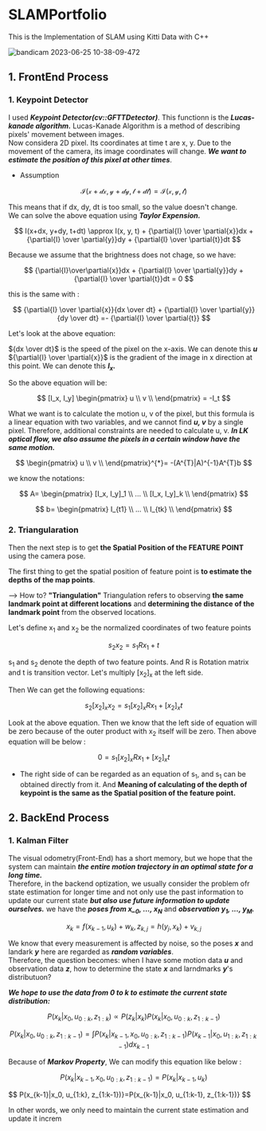 # SLAMPortfolio
This is the Implementation of SLAM using Kitti Data with C++

![bandicam 2023-06-25 10-38-09-472](https://github.com/WD4715/SLAMPortfolio/assets/117700793/4afaea4f-84f0-4262-a649-811bf9b1a92c)


## 1. FrontEnd Process

### 1. Keypoint Detector

I used ***Keypoint Detector(cv::GFTTDetector)***. This functionn is the ***Lucas-kanade algorithm.***
Lucas-Kanade Algorithm is a method of describing pixels' movement between images.  
Now considera 2D pixel. Its coordinates at time t are x, y. Due to the movement of the camera, its image coordinates will change. ***We want to estimate the position of this pixel at other times***.

- Assumption

$$
\mathcal{I(x+dx, y+dy, t+dt)}= \mathcal{I(x, y, t)}
$$

This means that if dx, dy, dt is too small, so the value doesn't change.  
We can solve the above equation using ***Taylor Expension.***

$$
I(x+dx, y+dy, t+dt) \approx I(x, y, t) + {\partial{I} \over \partial{x}}dx + {\partial{I} \over \partial{y}}dy + {\partial{I} \over \partial{t}}dt
$$

Because we assume that the brightness does not chage, so we have:

$$
{\partial{I}\over\partial{x}}dx + {\partial{I} \over \partial{y}}dy + {\partial{I} \over \partial{t}}dt = 0 
$$

this is the same with :

$$
{\partial{I} \over \partial{x}}{dx \over dt} + {\partial{I} \over \partial{y}}{dy \over dt}  =- {\partial{I} \over \partial{t}}
$$

Let's look at the above equation:

${dx \over dt}$ is the speed of the pixel on the x-axis. We can denote this ***u***  
${\partial{I} \over \partial{x}}$ is the gradient of the image in x direction at this point. We can denote this ***I<sub>x</sub>.***

So the above equation will be:

$$
[I_x, I_y] 
\begin{pmatrix} 
   u  \\
   v  \\
\end{pmatrix} =
-I_t
$$

What we want is to calculate the motion u, v of the pixel, but this formula is a linear equation with two variables, and we cannot find ***u, v*** by a single pixel. Therefore, additional constraints are needed to calculate u, v. ***In LK optical flow, we also assume the pixels in a certain window have the same motion.***  

$$
\begin{pmatrix} 
   u  \\
   v  \\
\end{pmatrix}^{*}=
-(A^{T}|A)^{-1}A^{T}b
$$

we know the notations:

$$
A=
\begin{pmatrix} 
   [I_x, I_y]_1  \\
   ...  \\
   [I_x, I_y]_k \\
\end{pmatrix}
$$

$$
b=
\begin{pmatrix} 
   I_{t1}  \\
   ...  \\
   I_{tk} \\
\end{pmatrix}
$$

### 2. Triangularation

Then the next step is to get **the Spatial Position of the FEATURE POINT** using the camera pose.

The first thing to get the spatial position of feature point is **to estimate the depths of the map points**.

--> How to? **"Triangulation"**
Triangulation refers to observing **the same landmark point at different locations** and **determining the distance of the landmark point** from the observed locations.

Let's define x<sub>1</sub> and x<sub>2</sub> be the normalized coordinates of two feature points


$$
s_{2}x_{2}=s_{1}Rx_{1}+t
$$

s<sub>1</sub> and s<sub>2</sub> denote the depth of two feature points. And R is Rotation matrix and t is transition vector.
Let's multiply [x<sub>2</sub>]<sub>x</sub> at the left side. 

Then We can get the following equations:

$$
s_2 [x_2]_{x} x_2 = s_1 [x_2]_x Rx_1 + [x_2]_x t
$$

Look at the above equation. Then we know that the left side of equation will be zero because of the outer product with x<sub>2</sub> itself will be zero.
Then above equation will be below :


$$
0 = s_1 [x_2]_x Rx_1 + [x_2]_x t
$$


- The right side of can be regarded as an equation of s<sub>1</sub>, and s<sub>1</sub> can be obtained directly from it.
And **Meaning of calculating of the depth of keypoint is the same as the Spatial position of the feature point.**

## 2. BackEnd Process

### 1. Kalman Filter
The visual odometry(Front-End) has a short memory, but we hope that the system can maintain ***the entire motion trajectory in an optimal state for a long time.***  
Therefore, in the backend optization, we usually consider the problem ofr state estimation for longer time and not only use the past information to update our current state ***but also use future information to update ourselves.***
we have the ***poses from x_<sub>0</sub>, ..., x<sub>N</sub>*** and ***observation y<sub>1</sub>, ..., y<sub>M</sub>.***  

$$
x_{k}=f(x_{k-1}, u_k) + w_k, z_{k, j}=h(y_j, x_k) + v_{k, j}
$$

We know that every measurement is affected by noise, so the poses ***x*** and landark ***y*** here are regarded as ***random variables***.  
Therefore, the question becomes: when I have some motion data ***u*** and observation data ***z***, how to determine the state ***x*** and larndmarks ***y***'s distributuon?  

***We hope to use the data from 0 to k to estimate the current state distribution:***  


$$
P(x_k|x_0, u_{0:k}, z_{1:k}) \propto P(z_k|x_k)P(x_k|x_0, u_{0:k}, z_{1:k-1})
$$

$$
P(x_k|x_0, u_{0:k}, z_{1:k-1})=\int{P(x_k|x_{k-1}, x_0, u_{0:k}, z_{1:k-1})P(x_{k-1}|x_0, u_{1:k}, z_{1:k-1})}dx_{k-1}
$$

Because of ***Markov Property***, We can modify this equation like below :

$$
P(x_k|x_{k-1}, x_0, u_{0:k}, z_{1:k-1})=P(x_k|x_{k-1}, u_{k}) 
$$

$$
P(x_{k-1}|x_0, u_{1:k}, z_{1:k-1})}=P(x_{k-1}|x_0, u_{1:k-1}, z_{1:k-1})}
$$

In other words, we only need to maintain the current state estimation and update it increm
